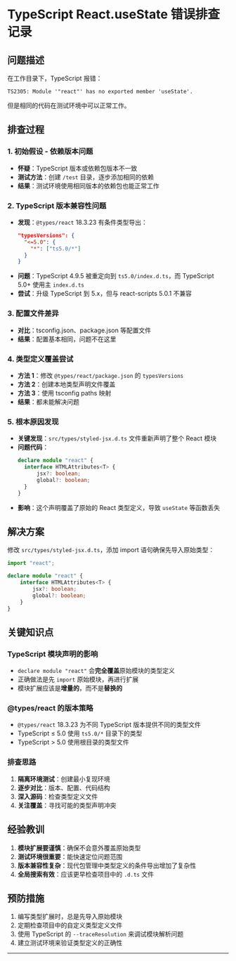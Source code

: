 # TypeScript React.useState 错误排查记录

## 问题描述

在工作目录下，TypeScript 报错：

```
TS2305: Module '"react"' has no exported member 'useState'.
```

但是相同的代码在测试环境中可以正常工作。

## 排查过程

### 1. 初始假设 - 依赖版本问题

- **怀疑**：TypeScript 版本或依赖包版本不一致
- **测试方法**：创建 `/test` 目录，逐步添加相同的依赖
- **结果**：测试环境使用相同版本的依赖包也能正常工作

### 2. TypeScript 版本兼容性问题

- **发现**：`@types/react` 18.3.23 有条件类型导出：
  ```json
  "typesVersions": {
    "<=5.0": {
      "*": ["ts5.0/*"]
    }
  }
  ```
- **问题**：TypeScript 4.9.5 被重定向到 `ts5.0/index.d.ts`，而 TypeScript 5.0+ 使用主 `index.d.ts`
- **尝试**：升级 TypeScript 到 5.x，但与 react-scripts 5.0.1 不兼容

### 3. 配置文件差异

- **对比**：tsconfig.json、package.json 等配置文件
- **结果**：配置基本相同，问题不在这里

### 4. 类型定义覆盖尝试

- **方法 1**：修改 `@types/react/package.json` 的 `typesVersions`
- **方法 2**：创建本地类型声明文件覆盖
- **方法 3**：使用 tsconfig paths 映射
- **结果**：都未能解决问题

### 5. 根本原因发现

- **关键发现**：`src/types/styled-jsx.d.ts` 文件重新声明了整个 React 模块
- **问题代码**：
  ```typescript
  declare module "react" {
  	interface HTMLAttributes<T> {
  		jsx?: boolean;
  		global?: boolean;
  	}
  }
  ```
- **影响**：这个声明覆盖了原始的 React 类型定义，导致 `useState` 等函数丢失

## 解决方案

修改 `src/types/styled-jsx.d.ts`，添加 import 语句确保先导入原始类型：

```typescript
import "react";

declare module "react" {
	interface HTMLAttributes<T> {
		jsx?: boolean;
		global?: boolean;
	}
}
```

## 关键知识点

### TypeScript 模块声明的影响

- `declare module "react"` 会**完全覆盖**原始模块的类型定义
- 正确做法是先 `import` 原始模块，再进行扩展
- 模块扩展应该是**增量的**，而不是**替换的**

### @types/react 的版本策略

- `@types/react` 18.3.23 为不同 TypeScript 版本提供不同的类型文件
- TypeScript ≤ 5.0 使用 `ts5.0/*` 目录下的类型
- TypeScript > 5.0 使用根目录的类型文件

### 排查思路

1. **隔离环境测试**：创建最小复现环境
2. **逐步对比**：版本、配置、代码结构
3. **深入源码**：检查类型定义文件
4. **关注覆盖**：寻找可能的类型声明冲突

## 经验教训

1. **模块扩展要谨慎**：确保不会意外覆盖原始类型
2. **测试环境很重要**：能快速定位问题范围
3. **版本兼容性复杂**：现代包管理中类型定义的条件导出增加了复杂性
4. **全局搜索有效**：应该更早检查项目中的 `.d.ts` 文件

## 预防措施

1. 编写类型扩展时，总是先导入原始模块
2. 定期检查项目中的自定义类型定义文件
3. 使用 TypeScript 的 `--traceResolution` 来调试模块解析问题
4. 建立测试环境来验证类型定义的正确性

---
